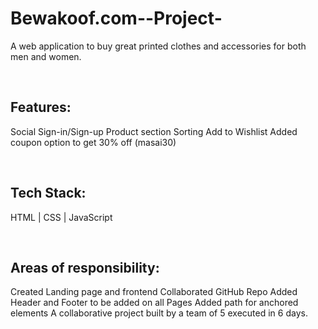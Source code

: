 # Bewakoof.com--Project- 

A web application to buy great printed clothes and accessories for both men and women.

<br>

## Features: 
Social Sign-in/Sign-up
Product section
Sorting
Add to Wishlist
Added coupon option to get 30% off (masai30)

<br>

## Tech Stack: 
 HTML | CSS | JavaScript 
 
 <br>
 
 ## Areas of responsibility:
Created Landing page and frontend 
Collaborated GitHub Repo 
Added Header and Footer to be added on all Pages
Added path for anchored elements
A collaborative project built by a team of 5 executed in 6 days.

